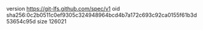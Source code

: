 version https://git-lfs.github.com/spec/v1
oid sha256:0c2b0511c0ef9305c324948964bcd4b7a172c693c92ca0155f61b3d53654c95d
size 126021
